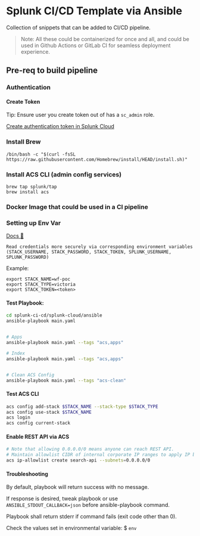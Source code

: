 # Splunk CI/CD Template via Ansible

Collection of snippets that can be added to CI/CD pipeline. 


> Note: All these could be containerized for once and all, and could be used in Github Actions or GitLab CI for seamless deployment experience.


## Pre-req to build pipeline

### Authentication

#### Create Token

Tip: Ensure user you create token out of has a `sc_admin` role.

[Create authentication token in Splunk Cloud](https://docs.splunk.com/Documentation/SplunkCloud/9.0.2208/Security/CreateAuthTokens)

### Install Brew

`/bin/bash -c "$(curl -fsSL https://raw.githubusercontent.com/Homebrew/install/HEAD/install.sh)"`


### Install ACS CLI (admin config services)

```
brew tap splunk/tap
brew install acs
```


### Docker Image that could be used in a CI pipeline



### Setting up Env Var

[Docs 📜](https://docs.splunk.com/Documentation/SplunkCloud/8.2.2202/Config/ACSCLI)


```
Read credentials more securely via corresponding environment variables (STACK_USERNAME, STACK_PASSWORD, STACK_TOKEN, SPLUNK_USERNAME, SPLUNK_PASSWORD)
```

Example:
```
export STACK_NAME=wf-poc
export STACK_TYPE=victoria
export STACK_TOKEN=<token>
```



#### Test Playbook:

```sh
cd splunk-ci-cd/splunk-cloud/ansible
ansible-playbook main.yaml


# Apps
ansible-playbook main.yaml --tags "acs,apps"

# Index
ansible-playbook main.yaml --tags "acs,apps"


# Clean ACS Config
ansible-playbook main.yaml --tags "acs-clean"
```



#### Test ACS CLI

```sh
acs config add-stack $STACK_NAME --stack-type $STACK_TYPE
acs config use-stack $STACK_NAME
acs login
acs config current-stack
```


#### Enable REST API via ACS

```sh
# Note that allowing 0.0.0.0/0 means anyone can reach REST API. 
# Maintain allowlist CIDR of internal corporate IP ranges to apply IP based restrictions.
acs ip-allowlist create search-api --subnets=0.0.0.0/0
```


#### Troubleshooting

By default, playbook will return success with no message.

If response is desired, tweak playbook or use `ANSIBLE_STDOUT_CALLBACK=json` before ansible-playbook command.

Playbook shall return stderr if command fails (exit code other than 0). 

Check the values set in environmental variable: $ `env` 
